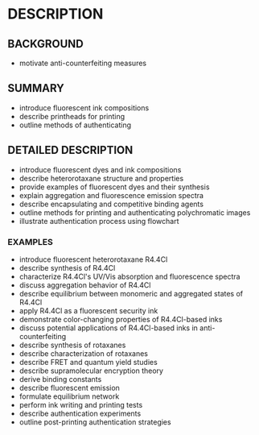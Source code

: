 # DESCRIPTION

## BACKGROUND

- motivate anti-counterfeiting measures

## SUMMARY

- introduce fluorescent ink compositions
- describe printheads for printing
- outline methods of authenticating

## DETAILED DESCRIPTION

- introduce fluorescent dyes and ink compositions
- describe heterorotaxane structure and properties
- provide examples of fluorescent dyes and their synthesis
- explain aggregation and fluorescence emission spectra
- describe encapsulating and competitive binding agents
- outline methods for printing and authenticating polychromatic images
- illustrate authentication process using flowchart

### EXAMPLES

- introduce fluorescent heterorotaxane R4.4Cl
- describe synthesis of R4.4Cl
- characterize R4.4Cl's UV/Vis absorption and fluorescence spectra
- discuss aggregation behavior of R4.4Cl
- describe equilibrium between monomeric and aggregated states of R4.4Cl
- apply R4.4Cl as a fluorescent security ink
- demonstrate color-changing properties of R4.4Cl-based inks
- discuss potential applications of R4.4Cl-based inks in anti-counterfeiting
- describe synthesis of rotaxanes
- describe characterization of rotaxanes
- describe FRET and quantum yield studies
- describe supramolecular encryption theory
- derive binding constants
- describe fluorescent emission
- formulate equilibrium network
- perform ink writing and printing tests
- describe authentication experiments
- outline post-printing authentication strategies

